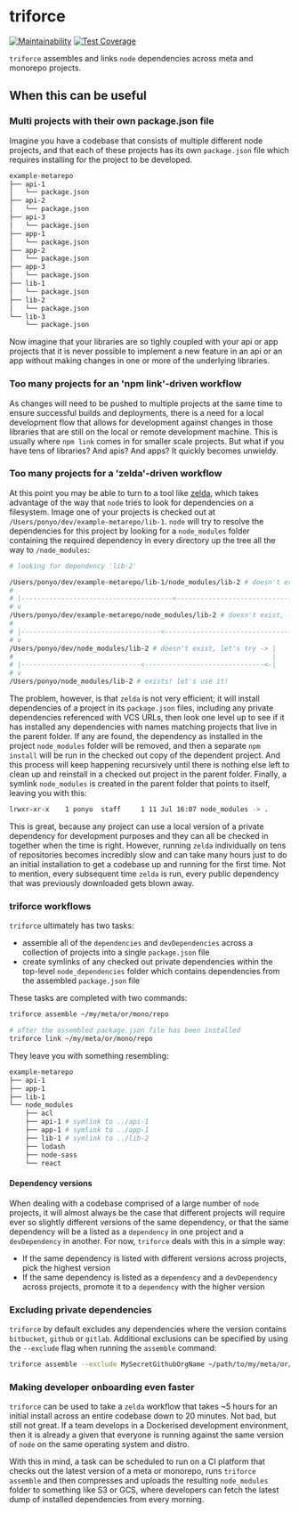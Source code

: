 # triforce
[![Maintainability](https://api.codeclimate.com/v1/badges/2296d2da4304647c9bcc/maintainability)](https://codeclimate.com/github/LGUG2Z/triforce/maintainability)
[![Test Coverage](https://api.codeclimate.com/v1/badges/2296d2da4304647c9bcc/test_coverage)](https://codeclimate.com/github/LGUG2Z/triforce/test_coverage)

`triforce` assembles and links `node` dependencies across meta and monorepo projects.

## When this can be useful

### Multi projects with their own package.json file
Imagine you have a codebase that consists of multiple different node projects,
and that each of these projects has its own `package.json` file which requires
installing for the project to be developed.

```bash
example-metarepo
├── api-1
│   └── package.json
├── api-2
│   └── package.json
├── api-3
│   └── package.json
├── app-1
│   └── package.json
├── app-2
│   └── package.json
├── app-3
│   └── package.json
├── lib-1
│   └── package.json
├── lib-2
│   └── package.json
└── lib-3
    └── package.json
```

Now imagine that your libraries are so tighly coupled with your api or app
projects that it is never possible to implement a new feature in an api or
an app without making changes in one or more of the underlying libraries.


### Too many projects for an 'npm link'-driven workflow
As changes will need to be pushed to multiple projects at the same time to
ensure successful builds and deployments, there is a need for a local
development flow that allows for development against changes in those libraries
that are still on the local or remote development machine. This is usually where
`npm link` comes in for smaller scale projects. But what if you have tens of
libraries? And apis? And apps? It quickly becomes unwieldy.

### Too many projects for a 'zelda'-driven workflow
At this point you may be able to turn to a tool like [zelda](https://github.com/feross/zelda),
which takes advantage of the way that `node` tries to look for dependencies on a filesystem.
Image one of your projects is checked out at `/Users/ponyo/dev/example-metarepo/lib-1`. `node`
will try to resolve the dependencies for this project by looking for a `node_modules` folder
containing the required dependency in every directory up the tree all the way to `/node_modules`:

```bash
# looking for dependency 'lib-2'

/Users/ponyo/dev/example-metarepo/lib-1/node_modules/lib-2 # doesn't exist, let's try -> |
#                                                                                        |
# |--------------------------------------<--------------------------------------------<- |
# v
/Users/ponyo/dev/example-metarepo/node_modules/lib-2 # doesn't exist, let's try -> |
#                                                                                  |
# |-----------------------------------<------------------------------------------<-|
# v
/Users/ponyo/dev/node_modules/lib-2 # doesn't exist, let's try -> |
#                                                                 |
# |------------------------------<------------------------------<-|
# v
/Users/ponyo/node_modules/lib-2 # exists! let's use it!
```

The problem, however, is that `zelda` is not very efficient; it will install dependencies
of a project in its `package.json` files, including any private dependencies referenced with VCS
URLs, then look one level up to see if it has installed any dependencies with names matching projects
that live in the parent folder. If any are found, the dependency as installed in the project
`node_modules` folder will be removed, and then a separate `npm install` will be run in the checked out
copy of the dependent project. And this process will keep happening recursively until there is nothing
else left to clean up and reinstall in a checked out project in the parent folder. Finally, a symlink
`node_modules` is created in the parent folder that points to itself, leaving you with this:

```bash
lrwxr-xr-x    1 ponyo  staff     1 11 Jul 16:07 node_modules -> .
```

This is great, because any project can use a local version of a private dependency for development
purposes and they can all be checked in together when the time is right. However, running `zelda`
individually on tens of repositories becomes incredibly slow and can take many hours just to do
an initial installation to get a codebase up and running for the first time. Not to mention, every
subsequent time `zelda` is run, every public dependency that was previously downloaded gets blown
away.

### triforce workflows

`triforce` ultimately has two tasks:
* assemble all of the `dependencies` and `devDependencies` across a collection of projects into a single 
`package.json` file
* create symlinks of any checked out private dependencies within the top-level `node_dependencies` folder 
which contains dependencies from the assembled `package.json` file

These tasks are completed with two commands:
```bash
triforce assemble ~/my/meta/or/mono/repo
```

```bash
# after the assembled package.json file has been installed
triforce link ~/my/meta/or/mono/repo
```

They leave you with something resembling:

```bash
example-metarepo
├── api-1
├── app-1
├── lib-1
└── node_modules
    ├── acl 
    ├── api-1 # symlink to ../api-1
    ├── app-1 # symlink to ../app-1
    ├── lib-1 # symlink to ../lib-2
    ├── lodash
    ├── node-sass
    └── react
```

#### Dependency versions
When dealing with a codebase comprised of a large number of `node` projects, it will almost always be the
case that different projects will require ever so slightly different versions of the same dependency, or
that the same dependency will be a listed as a `dependency` in one project and a `devDependency` in another.
For now, `triforce` deals with this in a simple way:
* If the same dependency is listed with different versions across projects, pick the highest version
* If the same dependency is listed as a `dependency` and a `devDependency` across projects, promote it to 
a `dependency` with the higher version


### Excluding private dependencies
`triforce` by default excludes any dependencies where the version contains `bitbucket`, `github` or `gitlab`.
Additional exclusions can be specified by using the `--exclude` flag when running the `assemble` command:

```bash
triforce assemble --exclude MySecretGithubOrgName ~/path/to/my/meta/or/mono/repo
```

### Making developer onboarding even faster
`triforce` can be used to take a `zelda` workflow that takes ~5 hours for an initial install across an
entire codebase down to 20 minutes. Not bad, but still not great. If a team develops in a Dockerised
development environment, then it is already a given that everyone is running against the same version
of `node` on the same operating system and distro.

With this in mind, a task can be scheduled to run on a CI platform that checks out the latest version
of a meta or monorepo, runs `triforce assemble` and then compresses and uploads the resulting `node_modules`
folder to something like S3 or GCS, where developers can fetch the latest dump of installed dependencies
from every morning.
